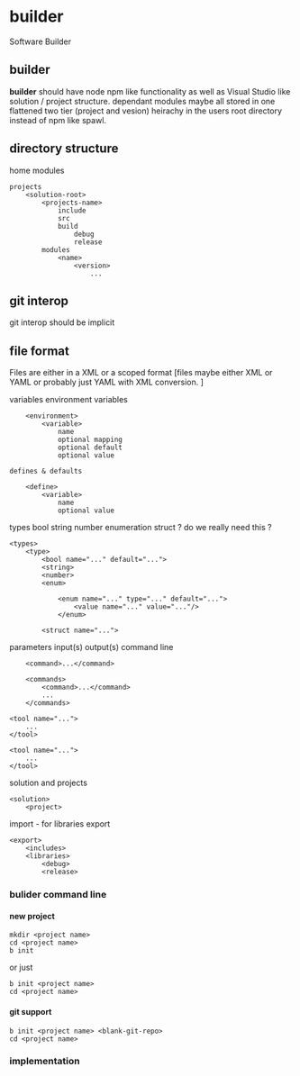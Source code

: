 # builder
Software Builder

## builder

**builder** should have node npm like functionality as well as Visual Studio like solution / project structure.
dependant modules maybe all stored in one flattened two tier (project and vesion) heirachy in the users root directory instead of npm like spawl.

## directory structure


home
    modules
        <name>
            <vesion>

    projects
        <solution-root>
            <projects-name>
                include
                src
                build
                    debug
                    release
            modules
                <name>
                    <version>
                        ...


## git interop
git interop should be implicit

## file format
Files are either in a XML or a scoped format [files maybe either XML or YAML or probably just YAML with XML conversion. ]

variables
    environment variables

        <environment>
            <variable>
                name
                optional mapping
                optional default
                optional value

    defines & defaults

        <define>
            <variable>
                name
                optional value

types
    bool
    string
    number
    enumeration
    struct ? do we really need this ?

    <types>
        <type>
            <bool name="..." default="...">
            <string>
            <number>
            <enum>

                <enum name="..." type="..." default="...">
                    <value name="..." value="..."/>
                </enum>

            <struct name="...">



<tool>
    parameters
    input(s)
    output(s)
    command line

        <command>...</command>

        <commands>
            <command>...</command>
            ...
        </commands>

<tool-chain>

    <tool name="...">
        ...
    </tool>

    <tool name="...">
        ...
    </tool>

</tool-chain>


solution and projects

    <solution>
        <project>


import - for libraries
export

    <export>
        <includes>
        <libraries>
            <debug>
            <release>


### bulider command line

#### new project

    mkdir <project name>
    cd <project name>
    b init

or just

    b init <project name>
    cd <project name>

#### git support

    b init <project name> <blank-git-repo>
    cd <project name>


### implementation ###

